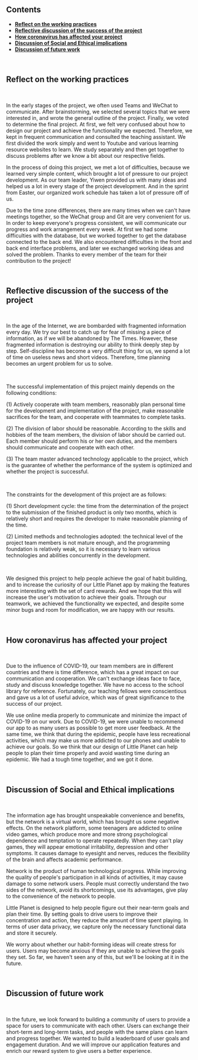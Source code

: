 ## Contents

* [**Reflect on the working practices**](#reflect-on-the-working-practices)
* [**Reflective discussion of the success of the project**](#reflective-discussion-of-the-success-of-the-project)
* [**How coronavirus has affected your project**](#how-coronavirus-has-affected-your-project)
* [**Discussion of Social and Ethical implications**](#discussion-of-social-and-ethical-implications)
* [**Discussion of future work**](#discussion-of-future-work)

&nbsp;


## Reflect on the working practices   


&nbsp;

In the early stages of the project, we often used Teams and WeChat to communicate. After brainstorming, we selected several topics that we were interested in, and wrote the general outline of the project. Finally, we voted to determine the final project. At first, we felt very confused about how to design our project and achieve the functionality we expected. Therefore, we kept in frequent communication and consulted the teaching assistant. We first divided the work simply and went to Youtube and various learning resource websites to learn. We study separately and then get together to discuss problems after we know a bit about our respective fields.

In the process of doing this project, we met a lot of difficulties, because we learned very simple content, which brought a lot of pressure to our project development. As our team leader, Yiwen provided us with many ideas and helped us a lot in every stage of the project development. And in the sprint from Easter, our organized work schedule has taken a lot of pressure off of us.

Due to the time zone differences, there are many times when we can't have meetings together, so the WeChat group and Git are very convenient for us. In order to keep everyone's progress consistent, we will communicate our progress and work arrangement every week. At first we had some difficulties with the database, but we worked together to get the database connected to the back end. We also encountered difficulties in the front and back end interface problems, and later we exchanged working ideas and solved the problem. Thanks to every member of the team for their contribution to the project!  

&nbsp;


## Reflective discussion of the success of the project  


&nbsp;


In the age of the Internet, we are bombarded with fragmented information every day. We try our best to catch up for fear of missing a piece of information, as if we will be abandoned by The Times. However, these fragmented information is destroying our ability to think deeply step by step. Self-discipline has become a very difficult thing for us, we spend a lot of time on useless news and short videos. Therefore, time planning becomes an urgent problem for us to solve.  

&nbsp;

The successful implementation of this project mainly depends on the following conditions:

(1) Actively cooperate with team members, reasonably plan personal time for the development and implementation of the project, make reasonable sacrifices for the team, and cooperate with teammates to complete tasks.

(2) The division of labor should be reasonable. According to the skills and hobbies of the team members, the division of labor should be carried out. Each member should perform his or her own duties, and the members should communicate and cooperate with each other.

(3) The team master advanced technology applicable to the project, which is the guarantee of whether the performance of the system is optimized and whether the project is successful.

&nbsp;

The constraints for the development of this project are as follows:

(1) Short development cycle: the time from the determination of the project to the submission of the finished product is only two months, which is relatively short and requires the developer to make reasonable planning of the time.

(2) Limited methods and technologies adopted: the technical level of the project team members is not mature enough, and the programming foundation is relatively weak, so it is necessary to learn various technologies and abilities concurrently in the development.

&nbsp;

We designed this project to help people achieve the goal of habit building, and to increase the curiosity of our Little Planet app by making the features more interesting with the set of card rewards. And we hope that this will increase the user's motivation to achieve their goals. Through our teamwork, we achieved the functionality we expected, and despite some minor bugs and room for modification, we are happy with our results.


&nbsp;



## How coronavirus has affected your project  

&nbsp;


Due to the influence of COVID-19, our team members are in different countries and there is time difference, which has a great impact on our communication and cooperation. We can't exchange ideas face to face, study and discuss knowledge together. We have no access to the school library for reference. Fortunately, our teaching fellows were conscientious and gave us a lot of useful advice, which was of great significance to the success of our project.

We use online media properly to communicate and minimize the impact of COVID-19 on our work. Due to COVID-19, we were unable to recommend our app to as many users as possible to get more user feedback. At the same time, we think that during the epidemic, people have less recreational activities, which may make us more addicted to our phones and unable to achieve our goals. So we think that our design of Little Planet can help people to plan their time properly and avoid wasting time during an epidemic. We had a tough time together, and we got it done.

&nbsp;

## Discussion of Social and Ethical implications

&nbsp;

The information age has brought unspeakable convenience and benefits, but the network is a virtual world, which has brought us some negative effects. On the network platform, some teenagers are addicted to online video games, which produce more and more strong psychological dependence and temptation to operate repeatedly. When they can't play games, they will appear emotional irritability, depression and other symptoms. It causes damage to eyesight and nerves, reduces the flexibility of the brain and affects academic performance.

Network is the product of human technological progress. While improving the quality of people's participation in all kinds of activities, it may cause damage to some network users. People must correctly understand the two sides of the network, avoid its shortcomings, use its advantages, give play to the convenience of the network to people.

Little Planet is designed to help people figure out their near-term goals and plan their time. By setting goals to drive users to improve their concentration and action, they reduce the amount of time spent playing. In terms of user data privacy, we capture only the necessary functional data and store it securely.

We worry about whether our habit-forming ideas will create stress for users. Users may become anxious if they are unable to achieve the goals they set. So far, we haven't seen any of this, but we'll be looking at it in the future.


&nbsp;


## Discussion of future work

&nbsp;


In the future, we look forward to building a community of users to provide a space for users to communicate with each other. Users can exchange their short-term and long-term tasks, and people with the same plans can learn and progress together. We wanted to build a leaderboard of user goals and engagement duration. And we will improve our application features and enrich our reward system to give users a better experience.



